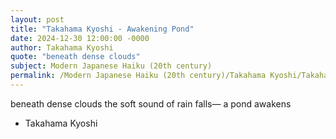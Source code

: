 ```yaml
---
layout: post
title: "Takahama Kyoshi - Awakening Pond"
date: 2024-12-30 12:00:00 -0000
author: Takahama Kyoshi
quote: "beneath dense clouds"
subject: Modern Japanese Haiku (20th century)
permalink: /Modern Japanese Haiku (20th century)/Takahama Kyoshi/Takahama Kyoshi - Awakening Pond
---
```


beneath dense clouds
the soft sound of rain falls—
a pond awakens

- Takahama Kyoshi
